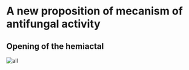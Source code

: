 # A new proposition of mecanism of antifungal activity
## Opening of the hemiactal

![all](all_anti_images.png)